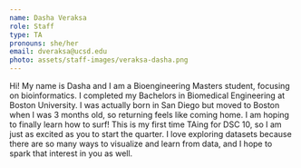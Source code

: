 ```yaml
---
name: Dasha Veraksa
role: Staff
type: TA
pronouns: she/her
email: dveraksa@ucsd.edu
photo: assets/staff-images/veraksa-dasha.png
---
```

Hi! My name is Dasha and I am a Bioengineering Masters student, focusing on bioinformatics. I completed my Bachelors in Biomedical Engineering at Boston University. I was actually born in San Diego but moved to Boston when I was 3 months old, so returning feels like coming home. I am hoping to finally learn how to surf! This is my first time TAing for DSC 10, so I am just as excited as you to start the quarter. I love exploring datasets because there are so many ways to visualize and learn from data, and I hope to spark that interest in you as well.